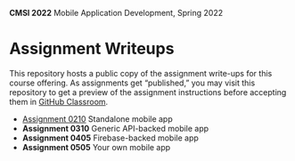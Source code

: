 **CMSI 2022** Mobile Application Development, Spring 2022

# Assignment Writeups
This repository hosts a public copy of the assignment write-ups for this course offering. As assignments get “published,” you may visit this repository to get a preview of the assignment instructions before accepting them in [GitHub Classroom](https://classroom.github.com).

- [Assignment 0210](./standalone.md) Standalone mobile app
- **Assignment 0310** Generic API-backed mobile app
- **Assignment 0405** Firebase-backed mobile app
- **Assignment 0505** Your own mobile app
